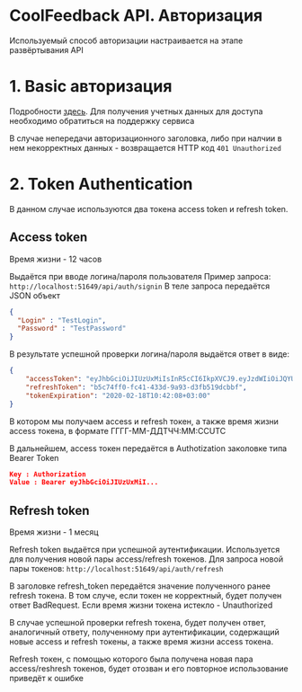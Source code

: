 ﻿# CoolFeedback API. Авторизация
 
 Используемый способ авторизации настраивается на этапе развёртывания API

# 1. Basic авторизация

Подробности [здесь](https://en.wikipedia.org/wiki/Basic_access_authentication). Для получения учетных данных для доступа необходимо обратиться на поддержку сервиса

В случае непередачи авторизационного заголовка, либо при налчии в нем некорректных данных - возвращается HTTP код ```401 Unauthorized```


# 2. Token Authentication

В данном случае используются два токена access token и refresh token.

## Access token

Время жизни - 12 часов

Выдаётся при вводе логина/пароля пользователя
Пример запроса:
` http://localhost:51649/api/auth/signin `
В теле запроса передаётся JSON объект
```json
{ 
  "Login" : "TestLogin",
  "Password" : "TestPassword"
}
```

В результате успешной проверки логина/пароля выдаётся ответ в виде:
```json
{
    "accessToken": "eyJhbGciOiJIUzUxMiIsInR5cCI6IkpXVCJ9.eyJzdWIiOiJQYURtaXRyaWV2IiwianRpIjoiODczZTFlMDMtMzEwYy00YWNhLTgyZGQtNmVjMzllYTdiNDEwIiwiaWF0IjoxNTgyMDExNTQ5LCJpZCI6ImU1MWY5NDE5LTkwYWUtNGY3Ni0zYzMzLTA4ZDcxYTUyNDczZCIsImxvZ2luIjoicGFkbWl0cmlldiIsImlzQWRtaW4iOiJUcnVlIiwibmJmIjoxNTgyMDExNTQ4LCJleHAiOjE1ODIwMTE3MjgsImlzcyI6ImNvb2xmZWVkYmFjayIsImF1ZCI6Imh0dHA6Ly9sb2NhbGhvc3Q6NTAwMC8ifQ.jpYqj7mBLaela1Q0IQ-_JkhRYnTCTj-Llmu7Pj8158ybu7YPmidDeTLvRaLJnx38LwLmBRu36niSBDBPbtK-PA",
    "refreshToken": "b5c74ff0-fc41-433d-9a93-d3fb519dcbbf",
    "tokenExpiration": "2020-02-18T10:42:08+03:00"
}
```
В котором мы получаем access и refresh токен, а также время жизни access токена, в формате ГГГГ-ММ-ДДTЧЧ:MM:CCUTC

В дальнейшем, access токен передаётся в Authotization заколовке типа Bearer Token
```json
Key : Authorization
Value : Bearer eyJhbGciOiJIUzUxMiI...
```

## Refresh token

Время жизни - 1 месяц

Refresh token выдаётся при успешной аутентификации. Используется для получения новой пары access/refresh токенов.
Для запроса новой пары токенов:
` http://localhost:51649/api/auth/refresh `

В заголовке refresh_token передаётся значение полученного ранее refresh токена. В том случе, если токен не корректный, будет получен ответ BadRequest. Если время жизни токена истекло - Unauthorized

В случае успешной проверки refresh токена, будет получен ответ, аналогичный ответу, полученному при аутентификации, содержащий новые access и refresh токены, а также время жизни access токена. 

Refresh токен, с помощью которого была получена новая пара access/reshresh токенов, будет отозван и его повторное использование приведёт к ошибке




 
